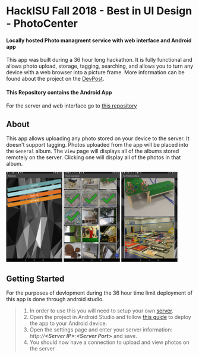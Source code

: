 # HackISU Fall 2018 - Best in UI Design - PhotoCenter
#### Locally hosted Photo managment service with web interface and Android app
This app was built during a 36 hour long hackathon. It is fully functional and allows photo upload, storage, tagging, searching, and allows you to turn any device with a web browser into a picture frame. More information can be found about the project on the [DevPost](https://devpost.com/software/photocenter-he1ajs).
#### This Repository contains the Android App
For the server and web interface go to [this repository](https://github.com/JosephNaberhaus/hack-isu-fall-2018-server)
## About

This app allows uploading any photo stored on your device to the server. It doesn't support tagging. Photos uploaded from the app will be placed into the `General` album. The `View` page will displays all of the albums stored remotely on the server. Clicking one will display all of the photos in that album.
<p>
  <img src="GitExamplePhotos/PhotoCenterAndroidMainMenu.png" alt="Main Menu" width=30%>
  <img src="GitExamplePhotos/PhotoCenterAndroidUpload.png" alt="Upload from Device" width=30%>
  <img src="GitExamplePhotos/PhotoCenterAndroidView.png" alt="View photos on Server" width=30%>
</p>

## Getting Started
For the purposes of devlopment during the 36 hour time limit deployment of this app is done through android studio.

> 1. In order to use this you will need to setup your own [server](https://github.com/maxdevos49/Fall2018Hackathon). <br />
> 2. Open the project in Android Studio and follow [this guide](https://github.com/maxdevos49/Fall2018Hackathon) to deploy the app to your Android device. <br />
> 3. Open the settings page and enter your server information: <i>http://<b>\<Server IP\></b>:<b>\<Server Port\></b></i> and save. <br />
> 4. You should now have a connection to upload and view photos on the server

